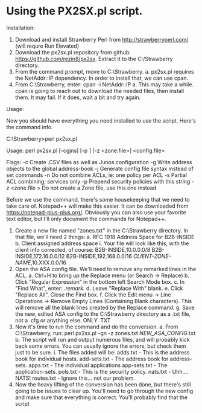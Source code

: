 Using the PX2SX.pl script.
====================================================

Installation:

1. Download and install Strawberry Perl from http://strawberryperl.com/ (will requre Run Elevated)
2. Download the px2sx.pl repository from github: https://github.com/rezin8/px2sx. Extract it to the C:/Strawberry directory.
3. From the command prompt, move to C:\Strawberry.
	a. px2sx.pl requires the NetAddr::IP dependency. In order to install that, we can use cpan.
4. From C:\Strawberry, enter: cpan -i NetAddr::IP
	a. This may take a while. cpan is going to reach out to download the needed files, then install them. It may fail. If it does, wait a bit and try again.
	
Usage:

Now you should have everything you need installed to use the script. Here's the command info.

C:\Strawberry>perl px2sx.pl

Usage:  perl px2sx.pl [-cgjns] [-p <STRING>] [-z <zone.file>] <config.file>

Flags:	-c Create .CSV files as well as Junos configuration
		-g Write address objects to the global address-book
		-j Generate config file syntax instead of set commands
		-n Do not combine ACLs, ie: one policy per ACL
		-s Partial ACL combining; services only
		-p <STRING> Prepend security policies with this string
		-z <zone.file > Do not create a Zone file, use this one instead

Before we use the command, there's some housekeeping that we need to take care of. Notepad++ will make this easier. It can be downloaded from https://notepad-plus-plus.org/. Obviously you can also use your favorite text editor, but I'll only document the commands for Notepad++.

1. Create a new file named "zones.txt" in the C:\Strawberry directory. In that file, we'll need 2 things:
	a. RFC 1918 Address Space for B2B-INSIDE
	b. Client assigned address space
		i. Your file will look like this, with the client info corrected, of course:
			B2B-INSIDE,10.0.0.0/8
			B2B-INSIDE,172.16.0.0/12
			B2B-INSIDE,192.168.0.0/16
			*CLIENT-ZONE-NAME*,10.XXX.0.0/16
2. Open the ASA config file. We'll need to remove any remarked lines in the ACL. 
	a. Ctrl+H to bring up the Replace menu (or Search -> Replace)
	b. Click "Regular Expression" in the bottom left Search Mode box.
	c. In "Find What", enter: .*remark.*
	d. Leave "Replace With" blank.
	e. Click "Replace All". Close the Find box.
	f. Click the Edit menu -> Line Operations -> Remove Empty Lines (Containing Blank characters). This will remove all the blank lines created by the Replace command.
	g. Save the new, edited ASA config to the C:\Strawberry directory as a .txt file, not a .cfg or anything else. ONLY .TXT
3. Now it's time to run the command and do the conversion. 
	a. From C:\Strawberry, run: perl px2sx.pl -gn -z zones.txt *NEW_ASA_CONFIG*.txt
	b. The script will run and output numerous files, and will probably kick back some errors. You can usually ignore the errors, but check them just to be sure.
		i. The files added will be:
			adds.txt - This is the address book for individual hosts.
			add-sets.txt - The address book for address-sets.
			apps.txt - The individual applications
			app-sets.txt - The application-sets. 
			pols.txt - This is the security policy. 
			nats.txt - Uhh.... NATS! 
			routes.txt - Ignore this... not our problem.
4. Now the heavy lifting of the conversion has been done, but there's still going to be issues to clear up. You'll need to go through the new config and make sure that everything is correct. You'll probably find that the script 
	
